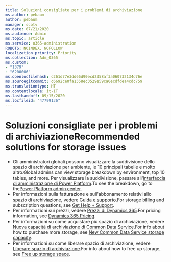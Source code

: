 ```yaml
---
title: Soluzioni consigliate per i problemi di archiviazione
ms.author: pebaum
author: pebaum
manager: scotv
ms.date: 07/21/2020
ms.audience: Admin
ms.topic: article
ms.service: o365-administration
ROBOTS: NOINDEX, NOFOLLOW
localization_priority: Priority
ms.collection: Adm_O365
ms.custom:
- "1379"
- "6200006"
ms.openlocfilehash: c261d77e3dd66d90ecd2358af3a060732134d76e
ms.sourcegitcommit: c6692ce0fa1358ec3529e59ca0ecdfdea4cdc759
ms.translationtype: HT
ms.contentlocale: it-IT
ms.lasthandoff: 09/15/2020
ms.locfileid: "47799136"
---
```

# <a name="recommended-solutions-for-storage-issues"></a><span data-ttu-id="b1be3-102">Soluzioni consigliate per i problemi di archiviazione</span><span class="sxs-lookup"><span data-stu-id="b1be3-102">Recommended solutions for storage issues</span></span>

- <span data-ttu-id="b1be3-103">Gli amministratori globali possono visualizzare la suddivisione dello spazio di archiviazione per ambiente, le 10 principali tabelle e molto altro.</span><span class="sxs-lookup"><span data-stu-id="b1be3-103">Global admins can view storage breakdown by environment, top 10 tables, and more.</span></span> <span data-ttu-id="b1be3-104">Per visualizzare la suddivisione, passare all'[interfaccia di amministrazione di Power Platform](https://admin.powerplatform.microsoft.com/analytics/d365ce).</span><span class="sxs-lookup"><span data-stu-id="b1be3-104">To see the breakdown, go to the[Power Platform admin center](https://admin.powerplatform.microsoft.com/analytics/d365ce).</span></span> 
- <span data-ttu-id="b1be3-105">Per informazioni sulla fatturazione e sull'abbonamento relativi allo spazio di archiviazione, vedere [Guida e supporto](https://docs.microsoft.com/dynamics365/customer-engagement/admin/contact-information-microsoft-dynamics-365-online-billing-support).</span><span class="sxs-lookup"><span data-stu-id="b1be3-105">For storage billing and subscription questions, see [Get Help + Support](https://docs.microsoft.com/dynamics365/customer-engagement/admin/contact-information-microsoft-dynamics-365-online-billing-support).</span></span>
- <span data-ttu-id="b1be3-106">Per informazioni sui prezzi, vedere [Prezzi di Dynamics 365](https://dynamics.microsoft.com/pricing/).</span><span class="sxs-lookup"><span data-stu-id="b1be3-106">For pricing information, see [Dynamics 365 Pricing](https://dynamics.microsoft.com/pricing/).</span></span>
- <span data-ttu-id="b1be3-107">Per informazioni su come acquistare più spazio di archiviazione, vedere [Nuova capacità di archiviazione di Common Data Service](https://go.microsoft.com/fwlink/p/?linkid=2010782).</span><span class="sxs-lookup"><span data-stu-id="b1be3-107">For info about how to purchase more storage, see [New Common Data Service storage capacity](https://go.microsoft.com/fwlink/p/?linkid=2010782).</span></span>
- <span data-ttu-id="b1be3-108">Per informazioni su come liberare spazio di archiviazione, vedere [Liberare spazio di archiviazione](https://go.microsoft.com/fwlink/p/?linkid=2011105).</span><span class="sxs-lookup"><span data-stu-id="b1be3-108">For info about how to free up storage, see [Free up storage space](https://go.microsoft.com/fwlink/p/?linkid=2011105).</span></span>
